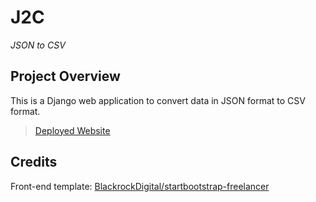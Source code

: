 # J2C
*JSON to CSV*

## Project Overview

This is a Django web application to convert data in JSON format to CSV format.

> [Deployed Website](https://j2c.herokuapp.com/)

## Credits

Front-end template: [BlackrockDigital/startbootstrap-freelancer](https://github.com/BlackrockDigital/startbootstrap-freelancer)
